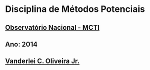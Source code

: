 # Disciplina de Métodos Potenciais

## [Observatório Nacional - MCTI](www.on.br)

## Ano: 2014

## [Vanderlei C. Oliveira Jr.](http://fatiando.org/people/oliveira-jr/)